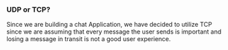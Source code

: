 ### UDP or TCP?

Since we are building a chat Application, we have decided to utilize TCP since we are assuming that every message the user sends is important and losing a message in transit is not a good user experience.